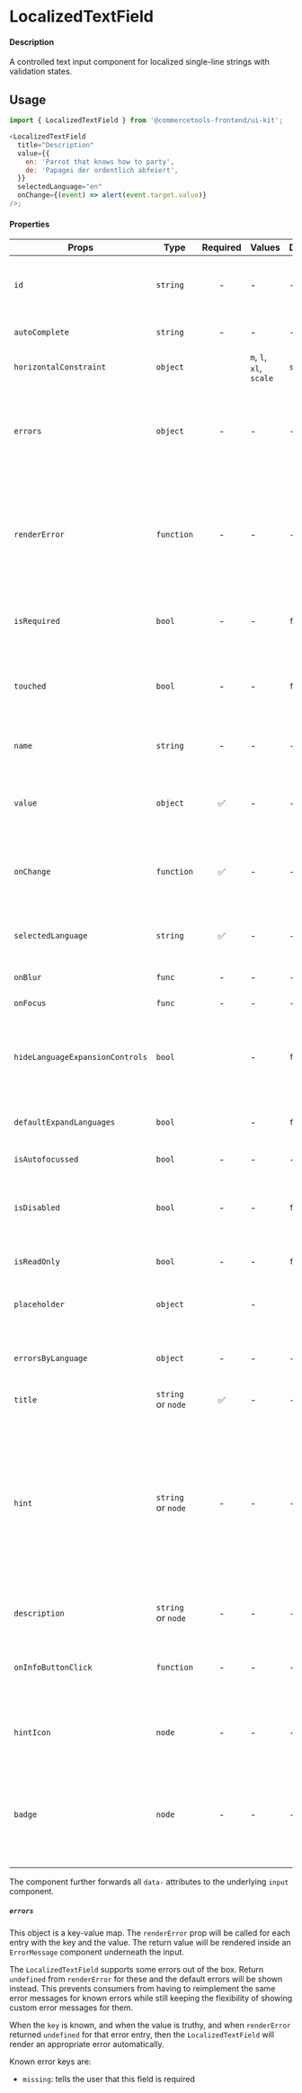 # LocalizedTextField

#### Description

A controlled text input component for localized single-line strings with validation
states.

## Usage

```js
import { LocalizedTextField } from '@commercetools-frontend/ui-kit';

<LocalizedTextField
  title="Description"
  value={{
    en: 'Parrot that knows how to party',
    de: 'Papagei der ordentlich abfeiert',
  }}
  selectedLanguage="en"
  onChange={(event) => alert(event.target.value)}
/>;
```

#### Properties

| Props                           | Type               | Required | Values                  | Default | Description                                                                                                                                                                                                                                                           |
| ------------------------------- | ------------------ | :------: | ----------------------- | ------- | --------------------------------------------------------------------------------------------------------------------------------------------------------------------------------------------------------------------------------------------------------------------- |
| `id`                            | `string`           |    -     | -                       | -       | Used as HTML `id` property. An `id` is auto-generated when it is not specified.                                                                                                                                                                                       |
| `autoComplete`                  | `string`           |    -     | -                       | -       | Used as HTML `autocomplete` property                                                                                                                                                                                                                                  |
| `horizontalConstraint`          | `object`           |          | `m`, `l`, `xl`, `scale` | `scale` | Horizontal size limit of the input fields.                                                                                                                                                                                                                            |
| `errors`                        | `object`           |    -     | -                       | -       | A map of errors. Error messages for known errors are rendered automatically. Unknown errors will be forwarded to `renderError`.                                                                                                                                       |
| `renderError`                   | `function`         |    -     | -                       | -       | Called with custom errors, as `renderError(key, error)`. This function can return a message which will be wrapped in an `ErrorMessage`. It can also return `null` to show no error.                                                                                   |
| `isRequired`                    | `bool`             |    -     | -                       | `false` | Indicates if the value is required. Shows an the "required asterisk" if so.                                                                                                                                                                                           |
| `touched`                       | `bool`             |    -     | -                       | `false` | Indicates whether the field was touched. Errors will only be shown when the field was touched.                                                                                                                                                                        |
| `name`                          | `string`           |    -     | -                       | -       | Used as HTML `name` of the input component. property                                                                                                                                                                                                                  |
| `value`                         | `object`           |    ✅    | -                       | -       | Values to use. Keyed by language, the values are the actual values, e.g. `{ en: 'Horse', de: 'Pferd' }`                                                                                                                                                               |
| `onChange`                      | `function`         |    ✅    | -                       | -       | Gets called when any input is changed. Is called with the change event of the changed input.                                                                                                                                                                          |
| `selectedLanguage`              | `string`           |    ✅    | -                       | -       | Specifies which language will be shown in case the `LocalizedTextInput` is collapsed.                                                                                                                                                                                 |
| `onBlur`                        | `func`             |    -     | -                       | -       | Called when input is blurred                                                                                                                                                                                                                                          |
| `onFocus`                       | `func`             |    -     | -                       | -       | Called when input is focused                                                                                                                                                                                                                                          |
| `hideLanguageExpansionControls` | `bool`             |          | -                       | `false` | Will hide the language expansion controls when set to `true`. All languages will be shown when set to `true`.                                                                                                                                                         |
| `defaultExpandLanguages`        | `bool`             |          | -                       | `false` | Controls whether one or all languages are visible by default                                                                                                                                                                                                          |
| `isAutofocussed`                | `bool`             |    -     | -                       | -       | Focus the input on initial render                                                                                                                                                                                                                                     |
| `isDisabled`                    | `bool`             |    -     | -                       | `false` | Indicates that the input cannot be modified (e.g not authorised, or changes currently saving).                                                                                                                                                                        |
| `isReadOnly`                    | `bool`             |    -     | -                       | `false` | Indicates that the field is displaying read-only content                                                                                                                                                                                                              |
| `placeholder`                   | `object`           |          | -                       |         | Placeholders for each language. Object of the same shape as `value`.                                                                                                                                                                                                  |
| `errorsByLanguage`              | `object`           |    -     | -                       | -       | Errors for each translation. These are forwarded to the `errors` prop of `LocalizedTextInput`.                                                                                                                                                                        |
| `title`                         | `string` or `node` |    ✅    | -                       | -       | Title of the label                                                                                                                                                                                                                                                    |
| `hint`                          | `string` or `node` |    -     | -                       | -       | Hint for the label. Provides a supplementary but important information regarding the behaviour of the input (e.g warn about uniqueness of a field, when it can only be set once), whereas `description` can describe it in more depth. Can also receive a `hintIcon`. |
| `description`                   | `string` or `node` |    -     | -                       | -       | Provides a description for the title.                                                                                                                                                                                                                                 |
| `onInfoButtonClick`             | `function`         |    -     | -                       | -       | Function called when info button is pressed. Info button will only be visible when this prop is passed.                                                                                                                                                               |
| `hintIcon`                      | `node`             |    -     | -                       | -       | Icon to be displayed beside the hint text. Will only get rendered when `hint` is passed as well.                                                                                                                                                                      |
| `badge`                         | `node`             |    -     | -                       | -       | Badge to be displayed beside the label. Might be used to display additional information about the content of the field (E.g verified email)                                                                                                                           |

The component further forwards all `data-` attributes to the underlying `input` component.

##### `errors`

This object is a key-value map. The `renderError` prop will be called for each entry with the key and the value. The return value will be rendered inside an `ErrorMessage` component underneath the input.

The `LocalizedTextField` supports some errors out of the box. Return `undefined` from `renderError` for these and the default errors will be shown instead. This prevents consumers from having to reimplement the same error messages for known errors while still keeping the flexibility of showing custom error messages for them.

When the `key` is known, and when the value is truthy, and when `renderError` returned `undefined` for that error entry, then the `LocalizedTextField` will render an appropriate error automatically.

Known error keys are:

- `missing`: tells the user that this field is required
